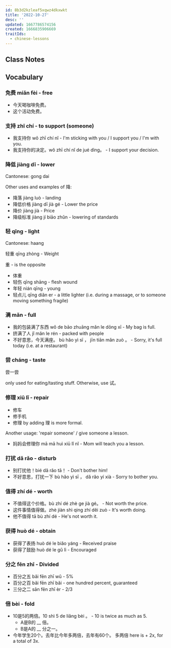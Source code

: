 ```yaml
---
id: 8b3d2kzleaf5xqwz4dkxwkt
title: '2022-10-27'
desc: ''
updated: 1667786574156
created: 1666835906669
traitIds:
  - chinese-lessons
---
```


## Class Notes

## Vocabulary

### 免费 miǎn fèi - free

- 今天喝咖啡免费。
- 这个活动免费。

### 支持 zhī chí - to support (someone)

- 我支持你 wǒ zhī chí nǐ - I'm sticking with you / I support you / I'm with you.
- 我支持你的决定。wǒ zhī chí nǐ de jué dìng。 - I support your decision.


### 降低 jiàng dī - lower

Cantonese: gong dai

Other uses and examples of 降:
- 降落 jiàng luò - landing
- 降低价格 jiàng dī jià gé - Lower the price
- 降价 jiàng jià - Price
- 降级标准 jiàng jí biāo zhǔn - lowering of standards

### 轻 qīng - light

Cantonese: haang

轻重 qīng zhòng - Weight

重 - is the opposite

- 体重
- 轻伤 qīng shāng - flesh wound
- 年轻 nián qīng - young
- 轻点儿 qīng diǎn er - a little lighter (i.e. during a massage, or to someone moving something fragile)

### 满 mǎn - full

- 我的包装满了东西 wǒ de bāo zhuāng mǎn le dōng xī - My bag is full.
- 挤满了人 jǐ mǎn le rén - packed with people
- 不好意思，今天满座。 bù hǎo yì sī ， jīn tiān mǎn zuò 。 - Sorry, it's full today (i.e. at a restaurant)

### 尝 cháng - taste

尝一尝

only used for eating/tasting stuff.  Otherwise, use 试。

### 修理 xiū lǐ - repair

- 修车
- 修手机
- 修理 by adding 理 is more formal.

Another usage: 'repair someone' / give someone a lesson.
- 妈妈会修理你 mā mā huì xiū lǐ nǐ - Mom will teach you a lesson.

### 打扰 dǎ rǎo - disturb

- 别打扰他！bié dǎ rǎo tā！ - Don't bother him!
- 不好意思，打扰一下 bù hǎo yì sī ， dǎ rǎo yí xià - Sorry to bother you.

### 值得 zhí dé - worth

- 不值得这个价格。bù zhí dé zhè ge jià gé。 - Not worth the price.
- 这件事情值得做。zhè jiàn shì qing zhí děi zuò - It's worth doing.
- 他不值得 tā bù zhí dé - He's not worth it.

### 获得 huò dé - obtain

- 获得了表扬 huò dé le biǎo yáng - Received praise
- 获得了鼓励 huò dé le gǔ lì - Encouraged

### 分之 fēn zhī - Divided

- 百分之五 bǎi fēn zhī wǔ - 5%
- 百分之百 bǎi fēn zhī bǎi - one hundred percent, guaranteed
- 三分之二 sān fēn zhī èr - 2/3

### 倍 bèi - fold

- 10是5的两倍。10 shì 5 de liǎng bèi 。 - 10 is twice as much as 5.
    - A是B的 __ 倍。
    - B是A的 __ 分之一。
- 今年学生20个。去年比今年多两倍，去年有60个。 多两倍 here is + 2x, for a total of 3x.
